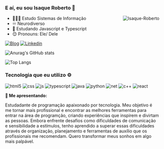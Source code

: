 ### E aí, eu sou Isaque Roberto 👋

<img align="right" alt="Isaque-Roberto" src="https://cdn.discordapp.com/attachments/1251296510143102979/1282714890376581153/02.gif?ex=66e05cd5&is=66df0b55&hm=14713dc45bbe36ac69e9891d189d4a2edaf5ddfb584175e3e9e62f0ce0f9acd7&"/>


- 🧑🏽‍🎓 Estudo Sistemas de Informação
- ♾️ Neurodiverso
- 🌱 Estudando Javascript e Typescript
- 😊 Pronouns: Ele/ Dele

[![Blog]( https://img.shields.io/website-up-down-green-red/http/monip.org.svg)]()
[![Linkedin](https://img.shields.io/badge/LinkedIn-0077B5?style=for-the-badge&logo=linkedin&logoColor=white)](https://www.linkedin.com/in/isaque-roberto-zulato-henriques/)

![Anurag's GitHub stats](https://github-readme-stats.vercel.app/api?username=IsaqueR02&show_icons=true&theme=tokyonight)

![Top Langs](https://github-readme-stats.vercel.app/api/top-langs/?username=anuraghazra&exclude_repo=github-readme-stats,anuraghazra.github.io)

### Tecnologia que eu utilizo ⚙

<div>
    <img align="center" alt="html5" src="https://img.shields.io/badge/HTML5-E34F26?style=for-the-badge&logo=html5&logoColor=white"/>
    <img align="center" alt="css" src="https://img.shields.io/badge/CSS3-1572B6?style=for-the-badge&logo=css3&logoColor=white"/>
    <img align="center" alt="js" src="https://img.shields.io/badge/JavaScript-323330?style=for-the-badge&logo=javascript&logoColor=F7DF1E"/>
    <img align="center" alt="typescript" src="https://img.shields.io/badge/TypeScript-007ACC?style=for-the-badge&logo=typescript&logoColor=white"/>
    <img align="center" alt="java" src="https://img.shields.io/badge/Java-ED8B00?style=for-the-badge&logo=openjdk&logoColor=white"/>
    <img align="center" alt="python" src="https://img.shields.io/badge/Python-3776AB?style=for-the-badge&logo=python&logoColor=white"/>
    <img align="center" alt="net" src="https://img.shields.io/badge/.NET-5C2D91?style=for-the-badge&logo=.net&logoColor=white"/>
    <img align="center" alt="c++" src="https://img.shields.io/badge/C%2B%2B-00599C?style=for-the-badge&logo=c%2B%2B&logoColor=white"/>
    <img align="center" alt="react" src="https://img.shields.io/badge/React-20232A?style=for-the-badge&logo=react&logoColor=61DAFB"/>
</div>

**📔 Me apresentando:**

Estudadante de programação apaixonado por tecnologia. Meu objetivo é me tornar mais profissional e encontrar as melhores ferramentas para entrar na área de programção, criando experiências que inspirem e divirtam as pessoas. Embora enfrente desafios como dificuldades de comunicação e sensibilidade a estímulos, tenho aprendido a superar essas dificuldades através de organização, planejamento e ferramentas de auxílio que os profissionais me recomendam. Quero transformar meus sonhos em algo mais palpável.
